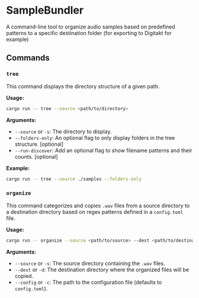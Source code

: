 # SampleBundler

A command-line tool to organize audio samples based on predefined patterns to a 
specific destination folder (for exporting to Digitakt for example) 

## Commands

### `tree`

This command displays the directory structure of a given path.

**Usage:**
```bash
cargo run -- tree --source <path/to/directory>
```

**Arguments:**
- `--source` or `-s`: The directory to display.
- `--folders-only`: An optional flag to only display folders in the tree structure. [optional]
- `--run-discover`: Add an optional flag to show filename patterns and their counts. [optional]

**Example:**
```bash
cargo run -- tree --source ./samples --folders-only
```


### `organize`

This command categorizes and copies `.wav` files from a source directory to a destination directory based on regex patterns defined in a `config.toml` file.

**Usage:**
```bash
cargo run -- organize --source <path/to/source> --dest <path/to/destination> --config <path/to/config.toml>
```

**Arguments:**
- `--source` or `-s`: The source directory containing the `.wav` files.
- `--dest` or `-d`: The destination directory where the organized files will be copied.
- `--config` or `-c`: The path to the configuration file (defaults to `config.toml`).

